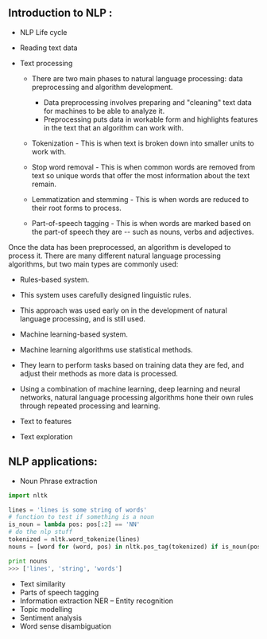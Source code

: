 ## Introduction to NLP :

* NLP Life cycle
* Reading text data
* Text processing

  * There are two main phases to natural language processing: data preprocessing and algorithm development.
    *  Data preprocessing involves preparing and "cleaning" text data for machines to be able to analyze it. 
    *  Preprocessing puts data in workable form and highlights features in the text that an algorithm can work with.

  * Tokenization - This is when text is broken down into smaller units to work with.
  * Stop word removal - This is when common words are removed from text so unique words that offer the most information about the text remain.
  * Lemmatization and stemming - This is when words are reduced to their root forms to process.
  * Part-of-speech tagging - This is when words are marked based on the part-of speech they are -- such as nouns, verbs and adjectives.

Once the data has been preprocessed, an algorithm is developed to process it. There are many different natural language processing algorithms, but two main types are commonly used:

 * Rules-based system. 
  * This system uses carefully designed linguistic rules. 
  * This approach was used early on in the development of natural language processing, and is still used.

 * Machine learning-based system. 
  * Machine learning algorithms use statistical methods. 
  * They learn to perform tasks based on training data they are fed, and adjust their methods as more data is processed. 
  * Using a combination of machine learning, deep learning and neural networks, natural language processing algorithms hone their own rules through repeated processing and learning.


* Text to features
* Text exploration

## NLP applications:

* Noun Phrase extraction

```Python
import nltk

lines = 'lines is some string of words'
# function to test if something is a noun
is_noun = lambda pos: pos[:2] == 'NN'
# do the nlp stuff
tokenized = nltk.word_tokenize(lines)
nouns = [word for (word, pos) in nltk.pos_tag(tokenized) if is_noun(pos)] 

print nouns
>>> ['lines', 'string', 'words']

```

* Text similarity
* Parts of speech tagging
* Information extraction NER – Entity recognition
* Topic modelling
* Sentiment analysis
* Word sense disambiguation


